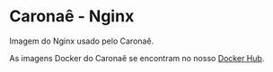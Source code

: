 # Caronaê - Nginx

Imagem do Nginx usado pelo Caronaê.

As imagens Docker do Caronaê se encontram no nosso [Docker Hub](https://hub.docker.com/u/caronae/).
